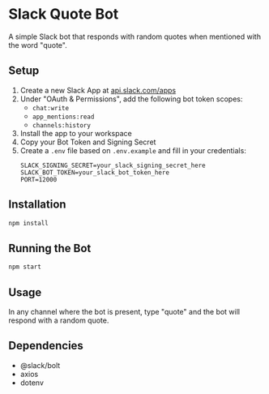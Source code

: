# Slack Quote Bot

A simple Slack bot that responds with random quotes when mentioned with the word "quote".

## Setup

1. Create a new Slack App at [api.slack.com/apps](https://api.slack.com/apps)
2. Under "OAuth & Permissions", add the following bot token scopes:
   - `chat:write`
   - `app_mentions:read`
   - `channels:history`
3. Install the app to your workspace
4. Copy your Bot Token and Signing Secret
5. Create a `.env` file based on `.env.example` and fill in your credentials:
   ```
   SLACK_SIGNING_SECRET=your_slack_signing_secret_here
   SLACK_BOT_TOKEN=your_slack_bot_token_here
   PORT=12000
   ```

## Installation

```bash
npm install
```

## Running the Bot

```bash
npm start
```

## Usage

In any channel where the bot is present, type "quote" and the bot will respond with a random quote.

## Dependencies

- @slack/bolt
- axios
- dotenv